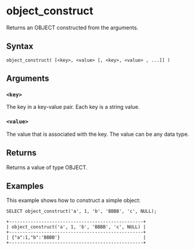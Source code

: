 # object_construct

Returns an OBJECT constructed from the arguments.

## Syntax

```scopeql
object_construct( [<key>, <value> [, <key>, <value> , ...]] )
```

## Arguments

### `<key>`

The key in a key-value pair. Each key is a string value.

### `<value>`

The value that is associated with the key. The value can be any data type.

## Returns

Returns a value of type OBJECT.

## Examples

This example shows how to construct a simple object:

```scopeql
SELECT object_construct('a', 1, 'b', 'BBBB', 'c', NULL);
```

```
+--------------------------------------------------+
| object_construct('a', 1, 'b', 'BBBB', 'c', NULL) |
+--------------------------------------------------+
| {"a":1,"b":'BBBB'}                               |
+--------------------------------------------------+
```
